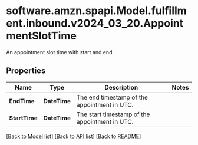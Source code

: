 # software.amzn.spapi.Model.fulfillment.inbound.v2024_03_20.AppointmentSlotTime
An appointment slot time with start and end.

## Properties

Name | Type | Description | Notes
------------ | ------------- | ------------- | -------------
**EndTime** | **DateTime** | The end timestamp of the appointment in UTC. | 
**StartTime** | **DateTime** | The start timestamp of the appointment in UTC. | 

[[Back to Model list]](../README.md#documentation-for-models) [[Back to API list]](../README.md#documentation-for-api-endpoints) [[Back to README]](../README.md)

